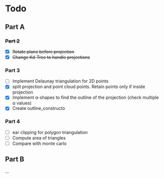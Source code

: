 # Todo

## Part A

### ~~Part 2~~

- [X] ~~Rotate plane before projection~~
- [X] ~~Change Kd-Tree to handle projections~~

### Part 3

- [ ] Implement Delaunay triangulation for 2D points
- [X] split projection and point cloud points. Retain points only if inside projection
- [X] Implement α-shapes to find the outline of the projection (check multiple α values)
- [X] Create outline_constructo

### Part 4

- [ ] ear clipping for polygon triangulation
- [ ] Compute area of triangles
- [ ] Compare with monte carlo

## Part B

...

